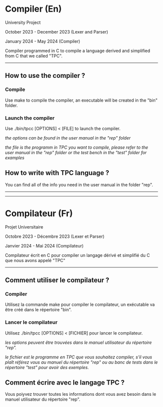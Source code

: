 # Compiler (En)

University Project

October 2023 - December 2023 (Lexer and Parser)

January 2024 - May 2024 (Compiler)

Compiler programmed in C to compile a language derived and simplified from C that we called "TPC".

---

## How to use the compiler ?

### Compile

Use make to compile the compiler, an executable will be created in the "bin" folder.

### Launch the compiler

Use ./bin/tpcc [OPTIONS] < [FILE] to launch the compiler.

*the options can be found in the user manual in the "rep" folder*

*the file is the programm in TPC you want to compile, please refer to the user manual in the "rep" folder or the test bench in the "test" folder for examples*

## How to write with TPC language ?

You can find all of the info you need in the user manual in the folder "rep".

---

---

# Compilateur (Fr)

Projet Universitaire

Octobre 2023 - Décembre 2023 (Lexer et Parser)

Janvier 2024 - Mai 2024 (Compilateur)

Compilateur écrit en C pour compiler un langage dérivé et simplifié du C que nous avons appelé "TPC"

---

## Comment utiliser le compilateur ?

### Compiler

Utilisez la commande make pour compiler le compilateur, un exécutable va être créé dans le répertoire "bin". 

### Lancer le compilateur

Utilisez ./bin/tpcc [OPTIONS] < [FICHIER] pour lancer le compilateur.

*les options peuvent être trouvées dans le manuel utilisateur du répertoire "rep".*

*le fichier est le programme en TPC que vous souhaitez compiler, s'il vous plaît référez vous au manuel du répertoire "rep" ou au banc de tests dans le répertoire "test" pour avoir des exemples.*

## Comment écrire avec le langage TPC ?

Vous poiyvez trouver toutes les informations dont vous avez besoin dans le manuel utilisateur du répertoire "rep".
